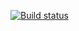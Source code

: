 [![Build status](https://ci.appveyor.com/api/projects/status/xte6tpvdfft7u323/branch/main?svg=true)](https://ci.appveyor.com/project/florresa/netology-autotesting-lesson-3/branch/main)